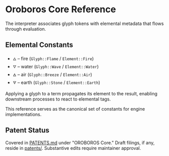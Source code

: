 # Oroboros Core Reference

The interpreter associates glyph tokens with elemental metadata that flows through evaluation.

## Elemental Constants

- `🜂` – fire (`Glyph::Flame` / `Element::Fire`)
- `🜄` – water (`Glyph::Wave` / `Element::Water`)
- `🜁` – air (`Glyph::Breeze` / `Element::Air`)
- `🜃` – earth (`Glyph::Stone` / `Element::Earth`)

Applying a glyph to a term propagates its element to the result, enabling downstream processes to react to elemental tags.

This reference serves as the canonical set of constants for engine implementations.

## Patent Status

Covered in [PATENTS.md](../PATENTS.md) under "OROBOROS Core." Draft filings, if any, reside in [patents/](../patents/). Substantive edits require maintainer approval.
